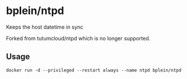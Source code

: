 # bplein/ntpd

Keeps the host datetime in sync

Forked from tutumcloud/ntpd which is no longer supported.

## Usage

	docker run -d --privileged --restart always --name ntpd bplein/ntpd
